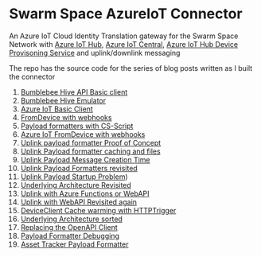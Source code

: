 # Swarm Space AzureIoT Connector

An Azure IoT Cloud Identity Translation gateway for the Swarm Space Network with [Azure IoT Hub](https://azure.microsoft.com/en-us/products/iot-hub/?WT.mc_id=IoT-MVP-5001375), [Azure IoT Central](https://azure.microsoft.com/en-us/products/iot-central/?WT.mc_id=IoT-MVP-5001375), [Azure IoT Hub Device Provisoning Service](https://learn.microsoft.com/en-us/azure/iot-dps/about-iot-dps?WT.mc_id=IoT-MVP-5001375) and uplink/downlink messaging

The repo has the source code for the series of blog posts written as I built the connector

1. [Bumblebee Hive API Basic client](https://blog.devmobile.co.nz/2022/10/30/swarm-space-bumblebee-hive-api-basic-client/)
2. [Bumblebee Hive Emulator](https://blog.devmobile.co.nz/2022/11/24/swarm-space-bumblebee-hive-basic-emulator/)
3. [Azure IoT Basic Client](https://blog.devmobile.co.nz/2022/11/27/swarm-space-azure-iot-basic-client/)
4. [FromDevice with webhooks](https://blog.devmobile.co.nz/2022/12/03/swarm-space-fromdevice-with-webhooks/)
5. [Payload formatters with CS-Script](https://blog.devmobile.co.nz/2022/12/12/swarm-space-payload-formatters-with-cs-script/)
6. [Azure IoT FromDevice with webhooks](https://blog.devmobile.co.nz/2022/12/22/swarm-space-azure-iot-fromdevice-with-webhooks/)
7. [Uplink payload formatter Proof of Concept](https://blog.devmobile.co.nz/2022/12/29/swarm-space-uplink-payload-formatter-proof-of-conceptpoc/)
8. [Uplink Payload formatter caching and files](https://blog.devmobile.co.nz/2023/01/03/swarm-space-uplink-payload-formatter-caching-and-files/)
9. [Uplink Payload Message Creation Time](https://blog.devmobile.co.nz/2023/01/04/swarm-space-uplink-payload-message-creation-time/)
10. [Uplink Payload Formatters revisited](https://blog.devmobile.co.nz/2023/01/09/swarm-space-uplink-payload-formatters-revisited/)
11. [Uplink Payload Startup Problem](http://blog.devmobile.co.nz/2023/01/13/swarm-space-uplink-payload-startup/))
12. [Underlying Architecture Revisited](http://blog.devmobile.co.nz/2023/01/19/swarm-space-underlying-architecture-revisited/) 
13. [Uplink with Azure Functions or WebAPI](https://blog.devmobile.co.nz/2023/01/21/swarm-space-uplink-with-azure-functions-or-webapi/)
14. [Uplink with WebAPI Revisited again](https://blog.devmobile.co.nz/2023/02/01/swarm-space-uplink-with-webapi-revisited-again/)
15. [DeviceClient Cache warming with HTTPTrigger](https://blog.devmobile.co.nz/2023/02/05/swarm-space-deviceclient-cache-warming-with-httptrigger/)
16. [Underlying Architecture sorted](https://blog.devmobile.co.nz/2023/02/09/swarm-space-underlying-architecture-sorted/)
17. [Replacing the OpenAPI Client](https://blog.devmobile.co.nz/2023/02/20/swarm-space-replacing-the-openapi-client/)
18. [Payload Formatter Debugging](https://blog.devmobile.co.nz/2023/02/23/swarm-space-uplink-payload-formatters-azure-storage/)
19. [Asset Tracker Payload Formatter](https://blog.devmobile.co.nz/2023/02/27/swarm-space-asset-tracker-payload-formatter/)
